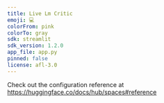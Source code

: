 ```yaml
---
title: Live Lm Critic
emoji: 💻
colorFrom: pink
colorTo: gray
sdk: streamlit
sdk_version: 1.2.0
app_file: app.py
pinned: false
license: afl-3.0
---
```


Check out the configuration reference at https://huggingface.co/docs/hub/spaces#reference
